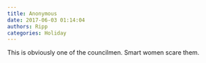 ```yaml
---
title: Anonymous
date: 2017-06-03 01:14:04
authors: Ripp
categories: Holiday
---
```


 This is obviously one of the councilmen.  Smart women scare them.